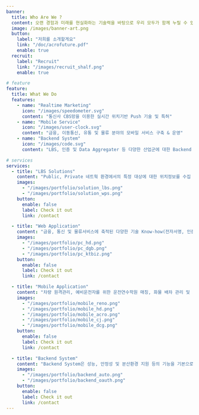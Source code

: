```yaml
---
banner:
  title: Who Are We ?
  content: 오랜 경험과 미래를 현실화하는 기술력을 바탕으로 우리 모두가 함께 누릴 수 있는 미래를 만들어가도록 오늘도 노력하고 있습니다.
  image: /images/banner-art.png
  button:
    label: "저희를 소개할게요"
    link: "/doc/acrofuture.pdf"
    enable: true
  recruit:
    label: "Recruit"
    link: "/images/recruit_shalf.png"
    enable: true

# feature
feature:
  title: What We Do
  features:
    - name: "Realtime Marketing"
      icon: "/images/speedometer.svg"
      content: "통신사 CBS망을 이용한 실시간 위치기반 Push 기술 및 특허"
    - name: "Mobile Service"
      icon: "/images/user-clock.svg"
      content: "금융, 이동통신, 유통 및 물류 분야의 모바일 서비스 구축 & 운영"
    - name: "Backend System"
      icon: "/images/code.svg"
      content: "LBS, 인증 및 Data Aggregater 등 다양한 산업군에 대한 Backend 구축 & 운영"

# services
services:
  - title: "LBS Solutions"
    content: "Public, Private 네트웍 환경에서의 특정 대상에 대한 위치정보를 수집 및 제공하고자 할 경우 LBS Solution을 이용하실 수 있습니다. 국가재난안전망사업에 도입된 솔루션은 성능과 안정성을 입증하였으며, 다양한 서비스환경을 고려한 Cross-platform을 지원하고 있습니다."
    images:
      - "/images/portfolio/solution_lbs.png"
      - "/images/portfolio/solution_wps.png"
    button:
      enable: false
      label: Check it out
      link: /contact

  - title: "Web Application"
    content: "금융, 통신 및 물류서비스에 축적된 다양한 기술 Know-how(전자서명, 인증, OCR, 보안 등)를 기반으로 고객서비스부터 Admin Web까지, MSA로 제공되는 우리만의 서비스를 지금 만날 수 있습니다."
    images:
      - "/images/portfolio/pc_hd.png"
      - "/images/portfolio/pc_dgb.png"
      - "/images/portfolio/pc_ktbiz.png"
    button:
      enable: false
      label: Check it out
      link: /contact

  - title: "Mobile Application"
    content: "차량 원격관리, 예비운전자를 위한 운전연수학원 매칭, 화물 배차 관리 및 화물전용 네비게이션 제공 등... 모바일 OS 기반의 서비스를 제공합니다. 자체 개발한 CBS SDK는 안드로이드 기반의 실시간 마케팅 SDK로 관련 특허를 보유하고 있으며, 이통사를 통하여 서비스를 제공하고 있습니다."
    images:
      - "/images/portfolio/mobile_reno.png"
      - "/images/portfolio/mobile_hd.png"
      - "/images/portfolio/mobile_acro.png"
      - "/images/portfolio/mobile_cj.png"
      - "/images/portfolio/mobile_dcg.png"
    button:
      enable: false
      label: Check it out
      link: /contact

  - title: "Backend System"
    content: "Backend System은 성능, 안정성 및 분산환경 지원 등의 기능을 기본으로 제공하여야 합니다. 당사는 AWS(Amazon Web Service) 환경의 MSA를 이용한 Global Service Infra를 국내 기업에 제공 중이며, OAuth 2.0(개방형 표준 프로토콜)기반의 인증시스템 구축을 포함하여 현재 국내 이동통신사 LBS Infra에 대한 개발&운영 업무 등을 수행하고 있습니다."
    images:
      - "/images/portfolio/backend_auto.png"
      - "/images/portfolio/backend_oauth.png"
    button:
      enable: false
      label: Check it out
      link: /contact
---
```


